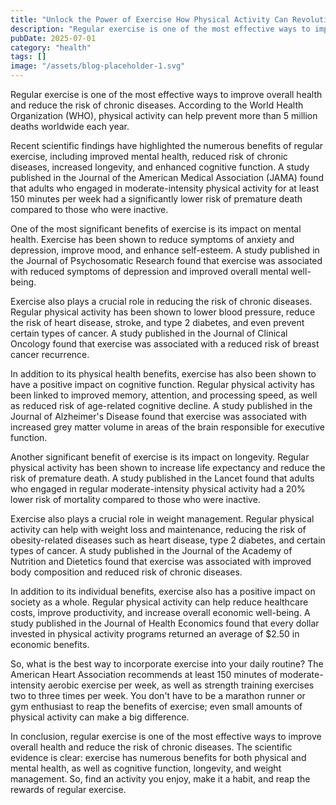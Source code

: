```yaml
---
title: "Unlock the Power of Exercise How Physical Activity Can Revolutionize Your Health and Happiness"
description: "Regular exercise is one of the most effective ways to improve overall health and reduce the risk of chronic diseases. According to the World Health Or..."
pubDate: 2025-07-01
category: "health"
tags: []
image: "/assets/blog-placeholder-1.svg"
---
```


Regular exercise is one of the most effective ways to improve overall health and reduce the risk of chronic diseases. According to the World Health Organization (WHO), physical activity can help prevent more than 5 million deaths worldwide each year.

Recent scientific findings have highlighted the numerous benefits of regular exercise, including improved mental health, reduced risk of chronic diseases, increased longevity, and enhanced cognitive function. A study published in the Journal of the American Medical Association (JAMA) found that adults who engaged in moderate-intensity physical activity for at least 150 minutes per week had a significantly lower risk of premature death compared to those who were inactive.

One of the most significant benefits of exercise is its impact on mental health. Exercise has been shown to reduce symptoms of anxiety and depression, improve mood, and enhance self-esteem. A study published in the Journal of Psychosomatic Research found that exercise was associated with reduced symptoms of depression and improved overall mental well-being.

Exercise also plays a crucial role in reducing the risk of chronic diseases. Regular physical activity has been shown to lower blood pressure, reduce the risk of heart disease, stroke, and type 2 diabetes, and even prevent certain types of cancer. A study published in the Journal of Clinical Oncology found that exercise was associated with a reduced risk of breast cancer recurrence.

In addition to its physical health benefits, exercise has also been shown to have a positive impact on cognitive function. Regular physical activity has been linked to improved memory, attention, and processing speed, as well as reduced risk of age-related cognitive decline. A study published in the Journal of Alzheimer's Disease found that exercise was associated with increased grey matter volume in areas of the brain responsible for executive function.

Another significant benefit of exercise is its impact on longevity. Regular physical activity has been shown to increase life expectancy and reduce the risk of premature death. A study published in the Lancet found that adults who engaged in regular moderate-intensity physical activity had a 20% lower risk of mortality compared to those who were inactive.

Exercise also plays a crucial role in weight management. Regular physical activity can help with weight loss and maintenance, reducing the risk of obesity-related diseases such as heart disease, type 2 diabetes, and certain types of cancer. A study published in the Journal of the Academy of Nutrition and Dietetics found that exercise was associated with improved body composition and reduced risk of chronic diseases.

In addition to its individual benefits, exercise also has a positive impact on society as a whole. Regular physical activity can help reduce healthcare costs, improve productivity, and increase overall economic well-being. A study published in the Journal of Health Economics found that every dollar invested in physical activity programs returned an average of $2.50 in economic benefits.

So, what is the best way to incorporate exercise into your daily routine? The American Heart Association recommends at least 150 minutes of moderate-intensity aerobic exercise per week, as well as strength training exercises two to three times per week. You don't have to be a marathon runner or gym enthusiast to reap the benefits of exercise; even small amounts of physical activity can make a big difference.

In conclusion, regular exercise is one of the most effective ways to improve overall health and reduce the risk of chronic diseases. The scientific evidence is clear: exercise has numerous benefits for both physical and mental health, as well as cognitive function, longevity, and weight management. So, find an activity you enjoy, make it a habit, and reap the rewards of regular exercise.